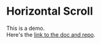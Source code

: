 # Horizontal Scroll
This is a demo. <br>
Here's the [link to the doc and repo](https://github.com/iantomarcello/HorizontalScroll).
